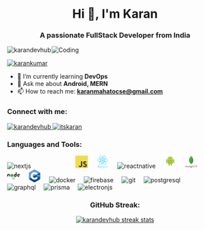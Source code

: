<h1 align="center">Hi 👋, I'm Karan</h1>
<h3 align="center">A passionate FullStack Developer from India</h3>

<p align="left">
  <img src="https://firebasestorage.googleapis.com/v0/b/flexi-coding.appspot.com/o/dempgi7-520f8d5f-63d4-4453-8822-dbc149ae27f8.gif?alt=media&token=91c0c7b2-93c3-4029-b011-1a8703c5730d" alt="Coding" width="400" align="right" />
</p>

<p align="left">
  <img src="https://komarev.com/ghpvc/?username=karandevhub&label=Profile%20views&color=0e75b6&style=flat" alt="karandevhub" />
</p>

<p align="left" style="margin-right: 25px">
  <a href="https://x.com/KaranKumar37664" target="blank">
    <img src="https://img.shields.io/twitter/follow/KaranKumar37664?logo=twitter&style=for-the-badge" alt="karankumar" />
  </a>
</p>

- 🌱 I’m currently learning **DevOps**  
- 💬 Ask me about **Android, MERN**  
- 📫 How to reach me: **karanmahatocse@gmail.com**

<h3 align="left">Connect with me:</h3>
<p align="left">
  <a href="https://x.com/KaranKumar37664" target="blank">
    <img src="https://raw.githubusercontent.com/rahuldkjain/github-profile-readme-generator/master/src/images/icons/Social/twitter.svg" alt="karandevhub" height="20" width="30" />
  </a>
  <a href="https://www.linkedin.com/in/itskaran/" target="blank">
    <img src="https://raw.githubusercontent.com/rahuldkjain/github-profile-readme-generator/master/src/images/icons/Social/linked-in-alt.svg" alt="itskaran" height="20" width="30" />
  </a>
</p>

<h3 align="left">Languages and Tools:</h3>
<p align="left">
  <img src="https://cdn.worldvectorlogo.com/logos/nextjs-2.svg" alt="nextjs" width="30" height="30" style="margin-right: 100px; background-color: white" />
  <img src="https://raw.githubusercontent.com/devicons/devicon/master/icons/javascript/javascript-original.svg" alt="javascript" width="30" height="30" style="margin-right: 15px"/>
  <img src="https://raw.githubusercontent.com/devicons/devicon/master/icons/react/react-original-wordmark.svg" alt="react" width="30" height="30" style="margin-right: 15px"/>
  <img src="https://reactnative.dev/img/header_logo.svg" alt="reactnative" width="30" height="30" style="margin-right: 15px"/>
  <img src="https://raw.githubusercontent.com/devicons/devicon/master/icons/android/android-original-wordmark.svg" alt="android" width="30" height="30" style="margin-right: 15px"/>
  <img src="https://raw.githubusercontent.com/devicons/devicon/master/icons/mongodb/mongodb-original-wordmark.svg" alt="mongodb" width="30" height="30" style="margin-right: 15px"/>
  <img src="https://raw.githubusercontent.com/devicons/devicon/master/icons/nodejs/nodejs-original-wordmark.svg" alt="nodejs" width="30" height="30" style="margin-right: 15px"/>
  <img src="https://raw.githubusercontent.com/devicons/devicon/master/icons/cplusplus/cplusplus-original.svg" alt="cplusplus" width="30" height="30" style="margin-right: 15px"/>
  <img src="https://www.vectorlogo.zone/logos/docker/docker-icon.svg" alt="docker" width="30" height="30" style="margin-right: 15px"/>
  <img src="https://www.vectorlogo.zone/logos/firebase/firebase-icon.svg" alt="firebase" width="30" height="30" style="margin-right: 15px"/>
  <img src="https://www.vectorlogo.zone/logos/git-scm/git-scm-icon.svg" alt="git" width="30" height="30" style="margin-right: 15px"/>
  <img src="https://vectorwiki.com/images/YIi1Q__postgresql.svg" alt="postgresql" width="30" height="30" style="margin-right: 15px"/>
  <img src="https://www.vectorlogo.zone/logos/graphql/graphql-icon.svg" alt="graphql" width="30" height="30" style="margin-right: 15px"/>
  <img src="https://vectorwiki.com/images/ScXaS__prisma.svg" alt="prisma" width="40" height="40" style="margin-right: 15px"/>
  <img src="https://www.vectorlogo.zone/logos/electronjs/electronjs-icon.svg" alt="electronjs" width="30" height="30" style="margin-right: 15px"/>
</p>

<h3 align="center">GitHub Streak:</h3>
<p align="center">
  <a href="https://git.io/streak-stats">
    <img src="https://streak-stats.demolab.com/?user=karandevhub&theme=dark" alt="karandevhub streak stats" width="400"/>
  </a>
</p>
